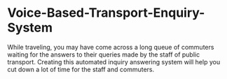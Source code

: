 # Voice-Based-Transport-Enquiry-System
While traveling, you may have come across a long queue of commuters waiting for the answers to their queries made by the staff of public transport. Creating this automated inquiry answering system will help you cut down a lot of time for the staff and commuters.
